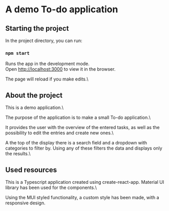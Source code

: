 # A demo To-do application

## Starting the project

In the project directory, you can run:

### `npm start`

Runs the app in the development mode.\
Open [http://localhost:3000](http://localhost:3000) to view it in the browser.

The page will reload if you make edits.\

## About the project

This is a demo application.\

The purpose of the application is to make a small To-do application.\

It provides the user with the overview of the entered tasks, as well as the possibility to edit the entries and create new ones.\

A the top of the display there is a search field and a dropdown with categories to filter by. Using any of these filters the data and displays only the results.\

## Used resources

This is a Typescript application created using create-react-app. Material UI library has been used for the components.\

Using the MUI styled functionality, a custom style has been made, with a responsive design.
